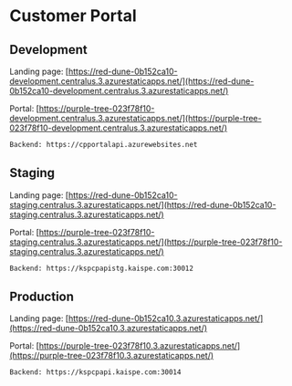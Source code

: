 # Customer Portal

## Development

Landing page: [https://red-dune-0b152ca10-development.centralus.3.azurestaticapps.net/](https://red-dune-0b152ca10-development.centralus.3.azurestaticapps.net/)

Portal: [https://purple-tree-023f78f10-development.centralus.3.azurestaticapps.net/](https://purple-tree-023f78f10-development.centralus.3.azurestaticapps.net/)

```bash
Backend: https://cpportalapi.azurewebsites.net
```

## Staging

Landing page: [https://red-dune-0b152ca10-staging.centralus.3.azurestaticapps.net/](https://red-dune-0b152ca10-staging.centralus.3.azurestaticapps.net/)

Portal: [https://purple-tree-023f78f10-staging.centralus.3.azurestaticapps.net/](https://purple-tree-023f78f10-staging.centralus.3.azurestaticapps.net/)

```bash
Backend: https://kspcpapistg.kaispe.com:30012
```

## Production

Landing page: [https://red-dune-0b152ca10.3.azurestaticapps.net/](https://red-dune-0b152ca10.3.azurestaticapps.net/)

Portal: [https://purple-tree-023f78f10.3.azurestaticapps.net/](https://purple-tree-023f78f10.3.azurestaticapps.net/)

```bash
Backend: https://kspcpapi.kaispe.com:30014
```